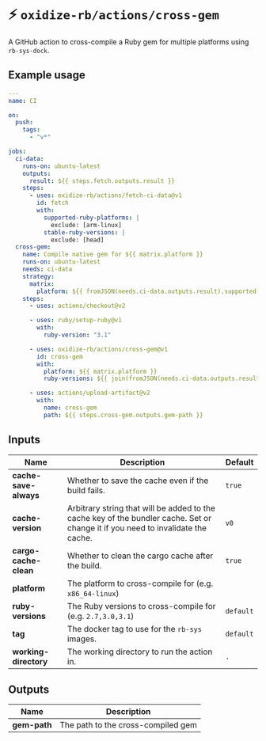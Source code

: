 # ⚡️ `oxidize-rb/actions/cross-gem`

A GitHub action to cross-compile a Ruby gem for multiple platforms using
`rb-sys-dock`.

## Example usage

```yaml
---
name: CI

on:
  push:
    tags:
      - "v*"

jobs:
  ci-data:
    runs-on: ubuntu-latest
    outputs:
      result: ${{ steps.fetch.outputs.result }}
    steps:
      - uses: oxidize-rb/actions/fetch-ci-data@v1
        id: fetch
        with:
          supported-ruby-platforms: |
            exclude: [arm-linux]
          stable-ruby-versions: |
            exclude: [head]
  cross-gem:
    name: Compile native gem for ${{ matrix.platform }}
    runs-on: ubuntu-latest
    needs: ci-data
    strategy:
      matrix:
        platform: ${{ fromJSON(needs.ci-data.outputs.result).supported-ruby-platforms }}
    steps:
      - uses: actions/checkout@v2

      - uses: ruby/setup-ruby@v1
        with:
          ruby-version: "3.1"

      - uses: oxidize-rb/actions/cross-gem@v1
        id: cross-gem
        with:
          platform: ${{ matrix.platform }}
          ruby-versions: ${{ join(fromJSON(needs.ci-data.outputs.result).stable-ruby-versions, ',') }}

      - uses: actions/upload-artifact@v2
        with:
          name: cross-gem
          path: ${{ steps.cross-gem.outputs.gem-path }}
```

## Inputs

<!-- inputs -->

| Name                  | Description                                                                                                                      | Default   |
| --------------------- | -------------------------------------------------------------------------------------------------------------------------------- | --------- |
| **cache-save-always** | Whether to save the cache even if the build fails.                                                                               | `true`    |
| **cache-version**     | Arbitrary string that will be added to the cache key of the bundler cache. Set or change it if you need to invalidate the cache. | `v0`      |
| **cargo-cache-clean** | Whether to clean the cargo cache after the build.                                                                                | `true`    |
| **platform**          | The platform to cross-compile for (e.g. `x86_64-linux`)                                                                          |           |
| **ruby-versions**     | The Ruby versions to cross-compile for (e.g. `2.7,3.0,3.1`)                                                                      | `default` |
| **tag**               | The docker tag to use for the `rb-sys` images.                                                                                   | `default` |
| **working-directory** | The working directory to run the action in.                                                                                      | `.`       |

<!-- /inputs -->

## Outputs

<!-- outputs -->

| Name         | Description                        |
| ------------ | ---------------------------------- |
| **gem-path** | The path to the cross-compiled gem |

<!-- /outputs -->
